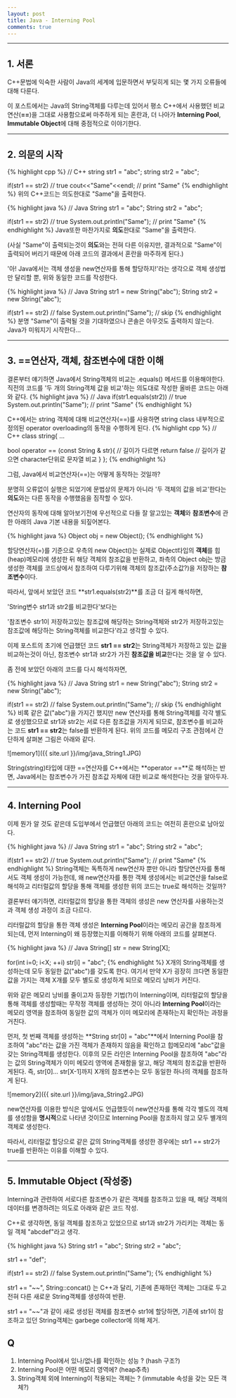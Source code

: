 ```yaml
---
layout: post
title: Java - Interning Pool
comments: true
---
```


----

## 1. 서론

C++문법에 익숙한 사람이 Java의 세계에 입문하면서 부딪히게 되는 몇 가지 오류들에 대해 다룬다.

이 포스트에서는 Java의 String객체를 다루는데 있어서 평소 C++에서 사용했던 비교연산(**==**)을 그대로 사용함으로써 마주하게 되는 혼란과, 더 나아가 **Interning Pool**, **Immutable Object**에 대해 중점적으로 이야기한다.

----

## 2. 의문의 시작

{% highlight cpp %}
// C++
string str1 = "abc";
string str2 = "abc";

if(str1 == str2) // true
  cout<<"Same"<<endl; // print "Same"
{% endhighlight %}
위의 C++코드는 의도한대로 "Same"을 출력한다.



{% highlight java %}
// Java
String str1 = "abc";
String str2 = "abc";

if(str1 == str2) // true
  System.out.println("Same"); // print "Same"
{% endhighlight %}
Java또한 마찬가지로 **의도**한대로 "Same"을 출력한다.

(사실 "Same"이 출력되는것이 **의도**와는 전혀 다른 이유지만, 결과적으로 "Same"이 출력되어 버리기 때문에 아래 코드의 결과에서 혼란을 마주하게 된다.)

'아! Java에서는 객체 생성을 new연산자를 통해 할당하지!'라는 생각으로 객체 생성법만 달리할 뿐, 위와 동일한 코드를 작성한다.



{% highlight java %}
// Java
String str1 = new String("abc");
String str2 = new String("abc");

if(str1 == str2) // false
  System.out.println("Same"); // skip
{% endhighlight %}
분명 "Same"이 출력될 것을 기대하였으나 콘솔은 아무것도 출력하지 않는다. Java가 미워지기 시작한다...


----

## 3. ==연산자, 객체, 참조변수에 대한 이해

결론부터 얘기하면 Java에서 String객체의 비교는 .equals() 메서드를 이용해야한다. 직전의 코드를 '두 개의 String객체 값을 비교'하는 의도대로 작성한 올바른 코드는 아래와 같다.
{% highlight java %}
// Java
if(str1.equals(str2)) // true
  System.out.println("Same"); // print "Same"
{% endhighlight %}

C++에서는 string 객체에 대해 비교연산자(==)를 사용하면 string class 내부적으로 정의된 operator overloading의 동작을 수행하게 된다.
{% highlight cpp %}
// C++
class string{
  ...
  
  bool operator == (const String & str){
    // 길이가 다르면 return false
    // 길이가 같으면 character단위로 문자열 비교
  }
};
{% endhighlight %}

그럼, Java에서 비교연산자(==)는 어떻게 동작하는 것일까?

분명히 오류없이 실행은 되었기에 문법상의 문제가 아니라 '두 객체의 값을 비교'한다는 **의도**와는 다른 동작을 수행했음을 짐작할 수 있다.

연산자의 동작에 대해 알아보기전에 우선적으로 다들 잘 알고있는 **객체**와 **참조변수**에 관한 아래의 Java 기본 내용을 되짚어본다.

{% highlight java %}
Object obj = new Object();
{% endhighlight %}

할당연산자(=)를 기준으로 우측의 new Object()는 실제로 Object타입의 **객체**를 힙(heap)메모리에 생성한 뒤 해당 객체의 참조값을 반환하고, 좌측의 Object obj는 방금 생성한 객체를 코드상에서 참조하여 다루기위해 객체의 참조값(주소값?)을 저장하는 **참조변수**이다.

따라서, 앞에서 보았던 코드 **str1.equals(str2)**를 조금 더 길게 해석하면,

'String변수 str1과 str2를 비교한다'보다는

'참조변수 str1이 저장하고있는 참조값에 해당하는 String객체와 str2가 저장하고있는 참조값에 해당하는 String객체를 비교한다'라고 생각할 수 있다.

이제 포스트의 초기에 언급했던 코드 **str1 == str2**는 String객체가 저장하고 있는 값을 비교하는것이 아닌, 참조변수 str1과 str2가 가진 **참조값을 비교**한다는 것을 알 수 있다.

좀 전에 보았던 아래의 코드를 다시 해석하자면,

{% highlight java %}
// Java
String str1 = new String("abc");
String str2 = new String("abc");

if(str1 == str2) // false
  System.out.println("Same"); // skip
{% endhighlight %}
비록 같은 값("abc")을 가지긴 했지만 new 연산자를 통해 String객체를 각각 별도로 생성했으므로 str1과 str2는 서로 다른 참조값을 가지게 되므로, 참조변수를 비교하는 코드 **str1 == str2**는 false를 반환하게 된다. 위의 코드를 메모리 구조 관점에서 간단하게 살펴본 그림은 아래와 같다.

![memory1]({{ site.url }}/img/java_String1.JPG)

String(string)타입에 대한 ==연산자를 C++에서는 **operator ==**로 해석하는 반면, Java에서는 참조변수가 가진 참조값 자체에 대한 비교로 해석한다는 것을 알아두자.

----

## 4. Interning Pool

이제 뭔가 알 것도 같은데 도입부에서 언급했던 아래의 코드는 여전히 혼란으로 남아있다.

{% highlight java %}
// Java
String str1 = "abc";
String str2 = "abc";

if(str1 == str2) // true
  System.out.println("Same"); // print "Same"
{% endhighlight %}
String객체는 독특하게 new연산자 뿐만 아니라 할당연산자를 통해서도 객체 생성이 가능한데, 왜 new연산자를 통한 객체 생성에서는 비교연산을 false로 해석하고 리터럴값의 할당을 통해 객체를 생성한 위의 코드는 true로 해석하는 것일까?

결론부터 얘기하면, 리터럴값의 할당을 통한 객체의 생성은 new 연산자를 사용하는것과 객체 생성 과정이 조금 다르다.

리터럴값의 할당을 통한 객체 생성은 **Interning Pool**이라는 메모리 공간을 참조하게 되는데, 먼저 Interning이 왜 등장했는지를 이해하기 위해 아래의 코드를 살펴본다.

{% highlight java %}
// Java
String[] str = new String[X];

for(int i=0; i<X; ++i)
  str[i] = "abc";
{% endhighlight %}
X개의 String객체를 생성하는데 모두 동일한 값("abc")를 갖도록 한다. 여기서 만약 X가 굉장히 크다면 동일한 값을 가지는 객체 X개를 모두 별도로 생성하게 되므로 메모리 낭비가 커진다.

위와 같은 메모리 낭비를 줄이고자 등장한 기법(?)이 Interning이며, 리터럴값의 할당을 통해 객체를 생성할때는 무작정 객체를 생성하는 것이 아니라 **Interning Pool**이라는 메모리 영역을 참조하여 동일한 값의 객체가 이미 메모리에 존재하는지 확인하는 과정을 거친다.

먼저, 첫 번째 객체를 생성하는 **String str[0] = "abc"**에서 Interning Pool을 참조하여 "abc"라는 값을 가진 객체가 존재하지 않음을 확인하고 힙메모리에 "abc"값을 갖는 String객체를 생성한다. 이후의 모든 라인은 Interning Pool을 참조하여 "abc"라는 값의 String객체가 이미 메모리 영역에 존재함을 알고, 해당 객체의 참조값을 반환하게된다. 즉, str[0]... str[X-1]까지 X개의 참조변수는 모두 동일한 하나의 객체를 참조하게 된다.

![memory2]({{ site.url }}/img/java_String2.JPG)

new연산자를 이용한 방식은 앞에서도 언급했듯이 new연산자를 통해 각각 별도의 객체를 생성함을 **명시적**으로 나타낸 것이므로 Interning Pool을 참조하지 않고 모두 별개의 객체로 생성한다.

따라서, 리터럴값 할당으로 같은 값의 String객체를 생성한 경우에는 str1 == str2가 true를 반환하는 이유를 이해할 수 있다.



----

## 5. Immutable Object (작성중)

Interning과 관련하여 서로다른 참조변수가 같은 객체를 참조하고 있을 때, 해당 객체의 데이터를 변경하려는 의도로 아래와 같은 코드 작성.

C++로 생각하면, 동일 객체를 참조하고 있었으므로 str1과 str2가 가리키는 객체는 동일 객체 "abcdef"라고 생각.

{% highlight java %}
String str1 = "abc";
String str2 = "abc";

str1 += "def";

if(str1 == str2) // false
  System.out.println("Same");
{% endhighlight %}

str1 += "~~", String::concat() 는 C++과 달리, 기존에 존재하던 객체는 그대로 두고 전혀 다른 새로운 String객체를 생성하여 반환.

str1 += "~~"과 같이 새로 생성된 객체를 참조변수 str1에 할당하면, 기존에 str1이 참조하고 있던 String객체는 garbege collector에 의해 제거.




## Q

1. Interning Pool에서 있나/없나를 확인하는 성능 ? (hash 구조?)
2. Interning Pool은 어떤 메모리 영역에? (heap추측)
3. String객체 외에 Interning이 적용되는 객체는 ? (immutable 속성을 갖는 모든 객체?) 
